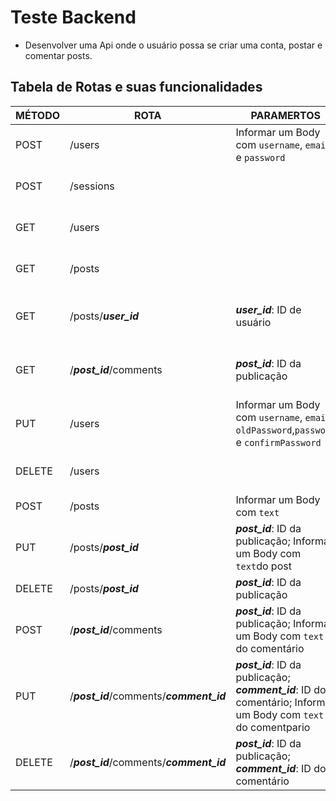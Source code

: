 # Teste Backend 

- Desenvolver uma Api onde o usuário possa se criar uma conta, postar e comentar posts.

## Tabela de Rotas e suas funcionalidades

|MÉTODO|ROTA|PARAMERTOS|FUNCIONALIDADE
|----------------|-------------------------------|-----------------------------|--------
|POST|/users|Informar um Body com `username`, `email` e `password`| Cria um usuário
|POST|/sessions||Cria um Token e Inicia uma session com o usuário
|GET|/users||Retorna todos os usuários cadastrados
|GET|/posts||Retorna todas publicações criadas
|GET|/posts/***user_id***|***user_id***: ID de usuário| Retorna publicações de um determinado usuário
|GET|/***post_id***/comments|***post_id***: ID da publicação| Retorna os comentários de uma determinada publicação
|PUT|/users|Informar um Body com `username`, `email`, `oldPassword`,`password` e `confirmPassword`|Atualiza o usuário logado na aplicação
|DELETE|/users||Deleta o usuário logado na aplicação
|POST|/posts|Informar um Body com `text`|Cria uma publicação
|PUT|/posts/***post_id***|***post_id***: ID da publicação; Informar um Body com `text`do post| Atualiza a publicação **se** o usuário logado for o autor
|DELETE|/posts/***post_id***|***post_id***: ID da publicação|| Deleta a publicação **se** o usuário logado for o autor
|POST|/***post_id***/comments|***post_id***: ID da publicação; Informar um Body com `text` do comentário| Cria um comentário na publicação informada 
|PUT|/***post_id***/comments/***comment_id***|***post_id***: ID da publicação; ***comment_id***: ID do comentário; Informar um Body com `text` do comentpario| Atualiza o comentário
|DELETE|/***post_id***/comments/***comment_id***|***post_id***: ID da publicação; ***comment_id***: ID do comentário| Deleta o comentário
